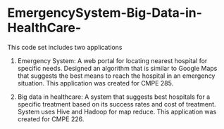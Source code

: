 # EmergencySystem-Big-Data-in-HealthCare-

This code set includes two applications 
1. Emergency System: A web portal for locating nearest hospital for specific needs. Designed an algorithm that is similar to Google Maps that suggests the best means to reach the hospital in an emergency situation. This application was created for CMPE 285.

2. Big data in healthcare: A system that suggests best hospitals for a specific treatment based on its success rates and cost of treatment.  System uses Hive and Hadoop for map reduce. This application was created for CMPE 226.
